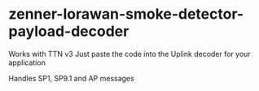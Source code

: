 # zenner-lorawan-smoke-detector-payload-decoder
Works with TTN v3
Just paste the code into the Uplink decoder for your application

Handles SP1, SP9.1 and AP messages
